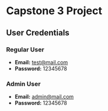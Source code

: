 # Capstone 3 Project

## User Credentials

### Regular User
- **Email:** test@mail.com
- **Password:** 12345678

### Admin User
- **Email:** admin@mail.com
- **Password:** 12345678

